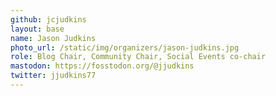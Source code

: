 ```yaml
---
github: jcjudkins
layout: base
name: Jason Judkins
photo_url: /static/img/organizers/jason-judkins.jpg
role: Blog Chair, Community Chair, Social Events co-chair
mastodon: https://fosstodon.org/@jjudkins
twitter: jjudkins77
---
```


